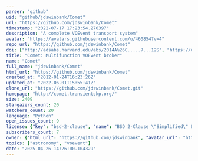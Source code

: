 ```yaml
---
parser: "github"
uid: "github/jdswinbank/Comet"
url: "https://github.com/jdswinbank/Comet"
timestamp: "2022-07-17 17:23:54.270397"
description: "A complete VOEvent transport system"
avatar: "https://avatars.githubusercontent.com/u/460854?v=4"
repo_url: "https://github.com/jdswinbank/Comet"
doi: ["http://adsabs.harvard.edu/abs/2014A%26C.....7...12S", "https://ui.adsabs.harvard.edu/abs/2014ascl.soft04008S/abstract"]
title: "Comet: Multifunction VOEvent broker"
name: "Comet"
full_name: "jdswinbank/Comet"
html_url: "https://github.com/jdswinbank/Comet"
created_at: "2012-01-24T16:23:26Z"
updated_at: "2022-06-01T15:55:41Z"
clone_url: "https://github.com/jdswinbank/Comet.git"
homepage: "http://comet.transientskp.org/"
size: 2409
stargazers_count: 20
watchers_count: 20
language: "Python"
open_issues_count: 9
license: {"key": "bsd-2-clause", "name": "BSD 2-Clause \"Simplified\" License", "spdx_id": "BSD-2-Clause", "url": "https://api.github.com/licenses/bsd-2-clause", "node_id": "MDc6TGljZW5zZTQ="}
subscribers_count: 7
owner: {"html_url": "https://github.com/jdswinbank", "avatar_url": "https://avatars.githubusercontent.com/u/460854?v=4", "login": "jdswinbank", "type": "User"}
topics: ["astronomy", "voevent"]
date: "2025-04-26 14:26:00.104329"
---
```

